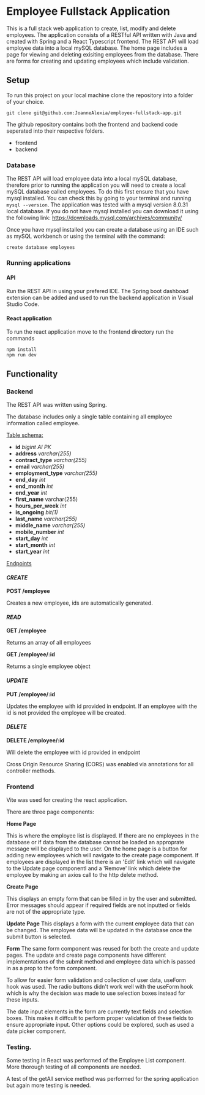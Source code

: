 # Employee Fullstack Application

This is a full stack web application to create, list, modify and delete employees. The application consists of a RESTful API written with Java and created with Spring and a React Typescript frontend. The REST API will load employee data into a local mySQL database. The home page includes a page for viewing and deleting exisiting employees from the database. There are forms for creating and updating employees which include validation.

## Setup

To run this project on your local machine clone the repository into a folder of your choice.

`git clone git@github.com:JoanneAlexia/employee-fullstack-app.git`

The github repository contains both the frontend and backend code seperated into their respective folders.

- frontend
- backend

### Database

The REST API will load employee data into a local mySQL database, therefore prior to running the application you will need to create a local mySQL database called employees. To do this first ensure that you have mysql installed. You can check this by going to your terminal and running `mysql --version`. The application was tested with a mysql version 8.0.31 local database.
If you do not have mysql installed you can download it using the following link:
https://downloads.mysql.com/archives/community/

Once you have mysql installed you can create a database using an IDE such as mySQL workbench or using the terminal with the command:

```
create database employees
```

### Running applications

#### API

Run the REST API in using your prefered IDE. The Spring boot dashboad extension can be added and used to run the backend application in Visual Studio Code.

#### React application

To run the react application move to the frontend directory run the commands

```
npm install
npm run dev
```

## Functionality

### Backend

The REST API was written using Spring.

The database includes only a single table containing all employee information called employee.

<ins> Table schema: </ins>

- **id** _bigint AI PK_
- **address** _varchar(255)_
- **contract_type** _varchar(255)_
- **email** _varchar(255)_
- **employment_type** _varchar(255)_
- **end_day** _int_
- **end_month** _int_
- **end_year** _int_
- **first_name** varchar(255)
- **hours_per_week** _int_
- **is_ongoing** _bit(1)_
- **last_name** _varchar(255)_
- **middle_name** _varchar(255)_
- **mobile_number** _int_
- **start_day** _int_
- **start_month** _int_
- **start_year** _int_

<ins> Endpoints </ins>

#### _CREATE_

**POST /employee**

Creates a new employee, ids are automatically generated.

#### _READ_

**GET /employee**

Returns an array of all employees

**GET /employee/:id**

Returns a single employee object

#### _UPDATE_

**PUT /employee/:id**

Updates the employee with id provided in endpoint. If an employee with the id is not provided the employee will be created.

#### _DELETE_

**DELETE /employee/:id**

Will delete the employee with id provided in endpoint

Cross Origin Resource Sharing (CORS) was enabled via annotations for all controller methods.

### Frontend

Vite was used for creating the react application.

There are three page components:

**Home Page**

This is where the employee list is displayed. If there are no employees in the database or if data from the database cannot be loaded an approprate message will be displayed to the user. On the home page is a button for adding new employees which will navigate to the create page component. If employees are displayed in the list there is an 'Edit' link which will navigate to the Update page componentl and a 'Remove' link which delete the employee by making an axios call to the http delete method.

**Create Page**

This displays an empty form that can be filled in by the user and submitted. Error messages should appear if required fields are not inputted or fields are not of the appropriate type.

**Update Page**
This displays a form with the current employee data that can be changed. The employee data will be updated in the database once the submit button is selected.

**Form**
The same form component was reused for both the create and update pages. The update and create page components have different implementations of the submit method and employee data which is passed in as a prop to the form component.

To allow for easier form validation and collection of user data, useForm hook was used.
The radio buttons didn't work well with the useForm hook which is why the decision was made to use selection boxes instead for these inputs.

The date input elements in the form are currently text fields and selection boxes. This makes it diffcult to perform proper validation of these fields to ensure appropriate input. Other options could be explored, such as used a date picker component.

### Testing.

Some testing in React was performed of the Employee List component. More thorough testing of all components are needed.

A test of the getAll service method was performed for the spring application but again more testing is needed.
